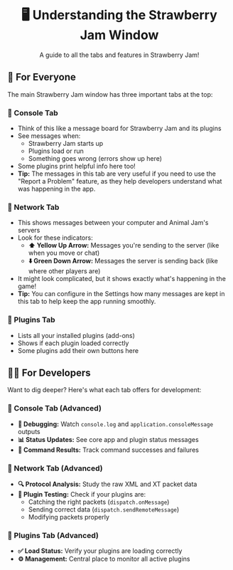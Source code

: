 <div align="center">
  <h1>🖥️ Understanding the Strawberry Jam Window</h1>
  <p>A guide to all the tabs and features in Strawberry Jam!</p>
</div>

## 👋 For Everyone

The main Strawberry Jam window has three important tabs at the top:

### 📜 Console Tab
*   Think of this like a message board for Strawberry Jam and its plugins
*   See messages when:
    *   Strawberry Jam starts up
    *   Plugins load or run
    *   Something goes wrong (errors show up here)
*   Some plugins print helpful info here too!
*   **Tip:** The messages in this tab are very useful if you need to use the "Report a Problem" feature, as they help developers understand what was happening in the app.

### 📡 Network Tab
*   This shows messages between your computer and Animal Jam's servers
*   Look for these indicators:
    *   **⬆️ Yellow Up Arrow:** Messages you're sending to the server (like when you move or chat)
    *   **⬇️ Green Down Arrow:** Messages the server is sending back (like where other players are)
*   It might look complicated, but it shows exactly what's happening in the game!
*   **Tip:** You can configure in the Settings how many messages are kept in this tab to help keep the app running smoothly.

### 🔌 Plugins Tab
*   Lists all your installed plugins (add-ons)
*   Shows if each plugin loaded correctly
*   Some plugins add their own buttons here

## 👩‍💻 For Developers

Want to dig deeper? Here's what each tab offers for development:

### 📜 Console Tab (Advanced)
*   **🐛 Debugging:** Watch `console.log` and `application.consoleMessage` outputs
*   **📊 Status Updates:** See core app and plugin status messages
*   **💬 Command Results:** Track command successes and failures

### 📡 Network Tab (Advanced)
*   **🔍 Protocol Analysis:** Study the raw XML and XT packet data
*   **🔧 Plugin Testing:** Check if your plugins are:
    *   Catching the right packets (`dispatch.onMessage`)
    *   Sending correct data (`dispatch.sendRemoteMessage`)
    *   Modifying packets properly

### 🔌 Plugins Tab (Advanced)
*   **✅ Load Status:** Verify your plugins are loading correctly
*   **⚙️ Management:** Central place to monitor all active plugins
